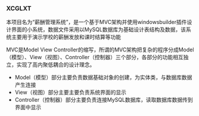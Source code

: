 ### XCGLXT
本项目名为“薪酬管理系统”，是一个基于MVC架构并使用windowsbuilder插件设计界面的小系统，数据文件采用以MySQL数据库为基础设计表结构及数据，该系统主要用于演示学校的薪酬发放和课时结算等功能


MVC是Model View Controller的缩写，所谓的MVC架构把复杂的程序分成Model（模型）、View（视图）、Controller（控制器）三个部分，各部分的功能相互独立，实现了高内聚低耦合的设计理念。
- Model（模型）部分主要负责数据基础对象的创建，为实体类，与数据库数据产生连接
- View（视图）部分主要主要负责系统界面的显示
- Controller（控制器）部分主要负责连接MySQL数据库，读取数据库数据传到界面中显示
